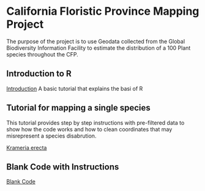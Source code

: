 # California Floristic Province Mapping Project

The purpose of the project is to use Geodata collected from the Global Biodiversity Information Facility to estimate the distribution of a 100 Plant species throughout the CFP.

## Introduction to R
[Introduction](https://github.com/BotanyCoder/CFP_Mapping/tree/main/r-intro) A basic tutorial that explains the basi of R

## Tutorial for mapping a single species
This tutorial provides step by step instructions with pre-filtered data to show how the code works and how to clean coordinates that may misrepresent a species disabrution. 

[Krameria erecta](https://github.com/BotanyCoder/CFP_Mapping/tree/main/krameria_example)

## Blank Code with Instructions
[Blank Code](https://github.com/BotanyCoder/CFP_Mapping/tree/main/blank_code)
 
 
